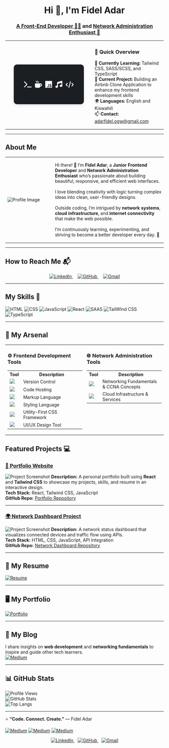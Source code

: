 <h1 align="center">Hi 👋, I'm Fidel Adar</h1>
<h3 align="center">
  <a href="http://github.com/ad4rtech" target="_blank">A Front-End Developer 🧑‍💻</a> 
  and 
  <a href="www.linkedin.com/in/fidel-adar" target="_blank">Network Administration Enthusiast 🚠</a>
</h3>


<table align="center">
<tr>
  <td width="55%" align="center">
    <img src="Linkedin-banner.jpg" alt="Banner Image" width="85%" style="border-radius: 10px; box-shadow: 0 4px 10px rgba(0,0,0,0.1);" />
  </td>
  <td width="45%" align="left" valign="middle">

### 🌟 Quick Overview

🌱 **Currently Learning:** Tailwind CSS, SASS/SCSS, and TypeScript  
🔭 **Current Project:** Building an Airbnb Clone Application to enhance my frontend development skills  
🌍 **Languages:** English and Kiswahili  
📫 **Contact:** [adarfidel.ogw@gmail.com](mailto:adarfidel.ogw@gmail.com)

  </td>
</tr>
</table>


---

## About Me

<table>
<tr>
<td width="30%">
  
![Profile Image](https://avatars.githubusercontent.com/u/00000000?v=4)

</td>
<td width="70%">
<p>
  Hi there! 👋 I’m <strong>Fidel Adar</strong>, a <strong>Junior Frontend Developer</strong> and 
  <strong>Network Administration Enthusiast</strong> who’s passionate about building beautiful, responsive, 
  and efficient web interfaces.
  <br><br>
  I love blending creativity with logic turning complex ideas into clean, user-friendly designs.
  <br><br>
  Outside coding, I’m intrigued by <strong>network systems</strong>, <strong>cloud infrastructure</strong>, 
  and <strong>internet connectivity</strong> that make the web possible.
  <br><br>
  I’m continuously learning, experimenting, and striving to become a better developer every day. 🚀
</p>



</td>
</tr>
</table>

---

## How to Reach Me 📬

<p align="center">
  <a href="https://www.linkedin.com/in/fidel-adar" target="_blank" style="margin-right: 15px;">
    <img src="https://img.shields.io/badge/LinkedIn-Fidel_Adar-blue?style=flat-square&logo=linkedin" alt="LinkedIn" />
  </a>
  <a href="https://github.com/ad4rtech" target="_blank" style="margin-right: 15px;">
    <img src="https://img.shields.io/badge/GitHub-ad4rtech-black?style=flat-square&logo=github" alt="GitHub" />
  </a>
  <a href="mailto:fideladar.ogw@gmail.com">
    <img src="https://img.shields.io/badge/Gmail-fideladar%40gmail.com-red?style=flat-square&logo=gmail&logoColor=white" alt="Gmail" />
  </a>
</p>


---

## My Skills 🧠

![HTML](https://img.shields.io/badge/-HTML-E34F26?style=flat-square&logo=html5&logoColor=white)
![CSS](https://img.shields.io/badge/-CSS-1572B6?style=flat-square&logo=css3&logoColor=white)
![JavaScript](https://img.shields.io/badge/-JavaScript-F7DF1E?style=flat-square&logo=javascript&logoColor=black)
![React](https://img.shields.io/badge/-React-61DAFB?style=flat-square&logo=react&logoColor=black)
![SAAS](https://img.shields.io/badge/Sass-CC6699?style=for-the-badge&logo=sass&logoColor=white)
![TailWInd CSS](https://img.shields.io/badge/Tailwind_CSS-38B2AC?style=for-the-badge&logo=tailwind-css&logoColor=white)
![TypeScript](https://img.shields.io/badge/TypeScript-007ACC?style=for-the-badge&logo=typescript&logoColor=white)

---

## 🧰 My Arsenal

<table>
  <tr>
    <td valign="top" width="50%">
      <h3>⚙️ Frontend Development Tools</h3>
      <table>
        <tr>
          <th>Tool</th>
          <th>Description</th>
        </tr>
        <tr>
          <td><img src="https://img.shields.io/badge/Git-F05032?style=flat-square&logo=git&logoColor=white"/></td>
          <td>Version Control</td>
        </tr>
        <tr>
          <td><img src="https://img.shields.io/badge/GitHub-181717?style=flat-square&logo=github&logoColor=white"/></td>
          <td>Code Hosting</td>
        </tr>
        <tr>
          <td><img src="https://img.shields.io/badge/HTML-E34F26?style=flat-square&logo=html5&logoColor=white"/></td>
          <td>Markup Language</td>
        </tr>
        <tr>
          <td><img src="https://img.shields.io/badge/CSS-1572B6?style=flat-square&logo=css3&logoColor=white"/></td>
          <td>Styling Language</td>
        </tr>
        <tr>
          <td><img src="https://img.shields.io/badge/Tailwind-38B2AC?style=flat-square&logo=tailwind-css&logoColor=white"/></td>
          <td>Utility-First CSS Framework</td>
        </tr>
        <tr>
          <td><img src="https://img.shields.io/badge/Figma-F24E1E?style=flat-square&logo=figma&logoColor=white"/></td>
          <td>UI/UX Design Tool</td>
        </tr>
      </table>
    </td>

  <td valign="top" width="50%">
      <h3>🌐 Network Administration Tools</h3>
      <table>
        <tr>
          <th>Tool</th>
          <th>Description</th>
        </tr>
        <tr>
          <td><img src="https://img.shields.io/badge/Cisco_Networking-1BA0D7?style=flat-square&logo=cisco&logoColor=white"/></td>
          <td>Networking Fundamentals & CCNA Concepts</td>
        </tr>
        <tr>
          <td><img src="https://img.shields.io/badge/Google_Cloud-4285F4?style=flat-square&logo=google-cloud&logoColor=white"/></td>
          <td>Cloud Infrastructure & Services</td>
        </tr>
      </table>
    </td>
  </tr>
</table>




## Featured Projects 💻

### [📱 Portfolio Website](https://github.com/ad4rtech/portfolio)
![Project Screenshot](https://images.unsplash.com/photo-1605902711622-cfb43c4437b5?auto=format&fit=crop&w=1000&q=80)
**Description:** A personal portfolio built using **React** and **Tailwind CSS** to showcase my projects, skills, and resume in an interactive design.  
**Tech Stack:** React, Tailwind CSS, JavaScript  
**GitHub Repo:** [Portfolio Repository](https://github.com/ad4rtech/portfolio)

---

### [🌍 Network Dashboard Project](https://github.com/ad4rtech/network-dashboard)
![Project Screenshot](https://images.unsplash.com/photo-1519389950473-47ba0277781c?auto=format&fit=crop&w=1000&q=80)
**Description:** A network status dashboard that visualizes connected devices and traffic flow using APIs.  
**Tech Stack:** HTML, CSS, JavaScript, API Integration  
**GitHub Repo:** [Network Dashboard Repository](https://github.com/ad4rtech/network-dashboard)

---

## 📄 My Resume

[![Resume](https://img.shields.io/badge/View_My_Resume-PDF-blue?style=for-the-badge&logo=adobeacrobatreader)](https://drive.google.com/file/d/your-resume-link)

---

## 🖥️ My Portfolio

[![Portfolio](https://img.shields.io/badge/Visit-My_Portfolio-0A66C2?style=for-the-badge&logo=react)](https://ad4rtech.github.io/)

---

## 📝 My Blog

I share insights on **web development** and **networking fundamentals** to inspire and guide other tech learners.  
[![Medium](https://img.shields.io/badge/Read_on_Medium-12100E?style=flat-square&logo=medium&logoColor=white)](https://medium.com/@fideladar)

---

## 📊 GitHub Stats

![Profile Views](https://komarev.com/ghpvc/?username=ad4rtech&color=blue)  
![GitHub Stats](https://github-readme-stats.vercel.app/api?username=ad4rtech&show_icons=true&theme=radical)  
![Top Langs](https://github-readme-stats.vercel.app/api/top-langs/?username=ad4rtech&layout=compact&theme=radical)

---

⭐ **“Code. Connect. Create.”** — Fidel Adar

[![Medium](https://img.shields.io/badge/Medium-00AB6C?style=for-the-badge&logo=medium&logoColor=white)](https://medium.com/@adarfidel.ogw)
[![Medium](https://img.shields.io/badge/Medium-FFFFFF?style=for-the-badge&logo=medium&logoColor=black)](https://medium.com/@adarfidel.ogw)
[![Medium](https://img.shields.io/badge/Read_on_Medium-12100E?style=for-the-badge&logo=medium&logoColor=white)](https://medium.com/@adarfidel.ogw)

<p align="center">
  <a href="https://www.linkedin.com/in/fidel-adar" target="_blank" style="margin-right: 10px;">
    <img src="https://img.shields.io/badge/LinkedIn-Fidel_Adar-blue?style=for-the-badge&logo=linkedin&logoColor=white" alt="LinkedIn" />
  </a>
  <a href="https://github.com/ad4rtech" target="_blank" style="margin-right: 10px;">
    <img src="https://img.shields.io/badge/GitHub-ad4rtech-181717?style=for-the-badge&logo=github&logoColor=white" alt="GitHub" />
  </a>
  <a href="mailto:fideladar.ogw@gmail.com" target="_blank">
    <img src="https://img.shields.io/badge/Gmail-fideladar%40gmail.com-D14836?style=for-the-badge&logo=gmail&logoColor=white" alt="Gmail" />
  </a>
</p>


